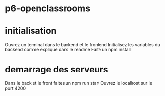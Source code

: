 # p6-openclassrooms
# initialisation 
Ouvrez un terminal dans le backend et le frontend
Initialisez les variables du backend comme expliqué dans le readme
Faite un npm install 
# demarrage des serveurs
 Dans le back et le front faites un npm run start 
Ouvrez le localhost sur le port 4200
